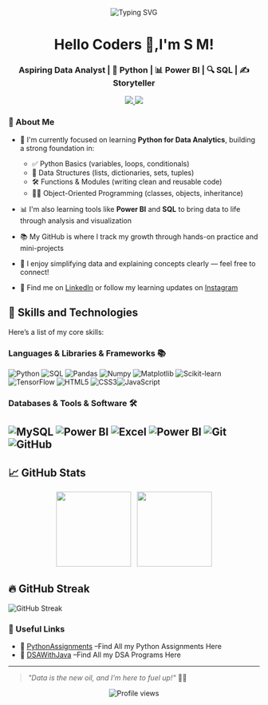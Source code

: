 <!-- 👉 replace “CoderSugata” and links with your own -->

<p align="center">
  <img src="https://readme-typing-svg.herokuapp.com?font=Fira+Code&duration=3000&pause=1000&center=true&vCenter=true&width=435&lines=👩‍💻+Turning+Data+into+Insights!;📚+Learning+Python%2C+SQL%2C+Power+BI;🚀+Building+Projects+and+Sharing+on+Github;🔗+Connect+and+Grow+Together!" alt="Typing SVG" />
</p>

<h1 align="center">Hello Coders 👋,I'm S M!</h1>
<h3 align="center">Aspiring Data Analyst | 🐍 Python | 📊 Power BI | 🔍 SQL | ✍️ Storyteller</h3>

<p align="center">
  <!-- LinkedIn / Twitter / Website icons -->
  <a href="https://www.linkedin.com/in/sugatamondal/">
    <img src="https://img.shields.io/badge/-LinkedIn-0077B5?style=flat-square&logo=linkedin&logoColor=white"/>
  </a>
  <a href="https://www.instagram.com/sugata_12/">
    <img src="https://img.shields.io/badge/-Instagram-E4405F?style=flat-square&logo=instagram&logoColor=white"/>
  </a>
</p>

### 🚀 About Me

* 🐍 I'm currently focused on learning **Python for Data Analytics**, building a strong foundation in:

  * ✅ Python Basics (variables, loops, conditionals)
  * 🧱 Data Structures (lists, dictionaries, sets, tuples)
  * 🛠️ Functions & Modules (writing clean and reusable code)
  * 👨‍🏫 Object-Oriented Programming (classes, objects, inheritance)

* 📊 I'm also learning tools like **Power BI** and **SQL** to bring data to life through analysis and visualization

* 📚 My GitHub is where I track my growth through hands-on practice and mini-projects

* 💬 I enjoy simplifying data and explaining concepts clearly — feel free to connect!

* 🔗 Find me on [LinkedIn](https://www.linkedin.com/in/sugatamondal/) or follow my learning updates on [Instagram](https://www.instagram.com/sugata_12/)


## 🚀 **Skills and Technologies**

Here’s a list of my core skills:

### **Languages & Libraries & Frameworks** 📚
![Python](https://img.shields.io/badge/Python-3776AB?style=flat&logo=python&logoColor=white) ![SQL](https://img.shields.io/badge/SQL-4479A1?style=flat&logo=sql&logoColor=white) 
![Pandas](https://img.shields.io/badge/Pandas-150458?style=flat&logo=pandas&logoColor=white) ![Numpy](https://img.shields.io/badge/Numpy-013243?style=flat&logo=numpy&logoColor=white)
![Matplotlib](https://img.shields.io/badge/Matplotlib-000000?style=flat&logo=matplotlib&logoColor=white) ![Scikit-learn](https://img.shields.io/badge/Scikit--learn-F7931E?style=flat&logo=scikit-learn&logoColor=white) ![TensorFlow](https://img.shields.io/badge/TensorFlow-FF6F00?style=flat&logo=tensorflow&logoColor=white)
![HTML5](https://img.shields.io/badge/HTML5-E34F26?style=flat&logo=html5&logoColor=white) ![CSS3](https://img.shields.io/badge/CSS3-1572B6?style=flat&logo=css3&logoColor=white)![JavaScript](https://img.shields.io/badge/JavaScript-FFB81C?style=flat&logo=javascript&logoColor=white) 


### **Databases & Tools & Software** 🛠️
![MySQL](https://img.shields.io/badge/MySQL-4479A1?style=flat&logo=mysql&logoColor=white) ![Power BI](https://img.shields.io/badge/Power%20BI-3D7B8A?style=flat&logo=powerbi&logoColor=white) ![Excel](https://img.shields.io/badge/Excel-217346?style=flat&logo=microsoft-excel&logoColor=white) ![Power BI](https://img.shields.io/badge/Power%20BI-3D7B8A?style=flat&logo=powerbi&logoColor=white) ![Git](https://img.shields.io/badge/Git-F05032?style=flat&logo=git&logoColor=white) ![GitHub](https://img.shields.io/badge/GitHub-181717?style=flat&logo=github&logoColor=white)
---

## 📈 GitHub Stats

<p align="center">
  <img height="150" src="https://github-readme-stats.vercel.app/api?username=CoderSugata&show_icons=true&theme=tokyonight"/>
  &nbsp;
  <img height="150" src="https://github-readme-stats.vercel.app/api/top-langs/?username=CoderSugata&layout=compact&theme=tokyonight"/>
</p>

## 🔥 **GitHub Streak**
![GitHub Streak](https://streak-stats.demolab.com?user=coderSugata&theme=radical)

### 🔗 Useful Links
- 📂 [PythonAssignments](https://github.com/CoderSugata/PythonAssignments) –Find All my Python Assignments Here
- 📂 [DSAWithJava](https://github.com/CoderSugata/DSAwithJava) –Find All my DSA Programs Here

---

> *"Data is the new oil, and I’m here to fuel up!"* 🚗💨

<p align="center">
  <img src="https://komarev.com/ghpvc/?username=CoderSugata&color=blue" alt="Profile views"/>
</p>
